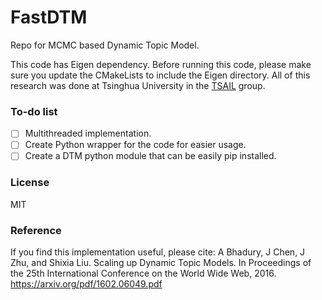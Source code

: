 # FastDTM
Repo for MCMC based Dynamic Topic Model.

This code has Eigen dependency. Before running this code, please make sure you update the CMakeLists to include the Eigen directory. All of this research was done at Tsinghua University in the [TSAIL](http://ml.cs.tsinghua.edu.cn/) group.

### To-do list

- [ ] Multithreaded implementation.
- [ ] Create Python wrapper for the code for easier usage.
- [ ] Create a DTM python module that can be easily pip installed.

### License
<p>MIT</p>

### Reference

If you find this implementation useful, please cite:
A Bhadury, J Chen, J Zhu, and Shixia Liu. Scaling up Dynamic Topic Models. In Proceedings of
the 25th International Conference on the World Wide Web, 2016. <https://arxiv.org/pdf/1602.06049.pdf>

